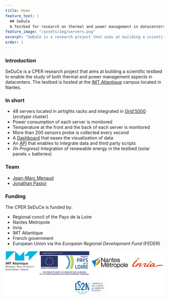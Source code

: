 ```yaml
---
title: Home
feature_text: |
  ## SeDuCe
  A Testbed for research on thermal and power management in datacenters
feature_image: "/assets/img/servers.png"
excerpt: "SeDuCe is a research project that aims at building a scientific testbed to enable the study of both thermal and power management aspects in datacenters."
order: 1
---
```


<style>
#seduce {
    font-size: 3em;
    color: white;
}

.feature {
    color: white;
}
</style>


### Introduction

SeDuCe is a CPER research project that aims at building a scientific testbed to enable the study of both thermal and power management aspects in datacenters. The testbed is hosted at the [IMT Atlantique](https://www.imt-atlantique.fr/fr) campus located in Nantes.

### In short

- 48 servers located in airtights racks and integrated in [Grid'5000](https://www.grid5000.fr/mediawiki/index.php/Grid5000:Home) (_ecotype_ cluster)
- Power consumption of each server is monitored
- Temperature at the front and the back of each server is monitored
- More than 200 sensors probe is collected every second
- A [Dashboard](https://seduce.fr) that eases the visualization of data
- An [API](https://api.seduce.fr) that enables to integrate data and third party scripts
- _(In Progress)_ Integration of renewable energy in the testbed (solar panels + batteries)

### Team

- [Jean-Marc Menaud](http://menaud.fr)
- [Jonathan Pastor](http://jonathanpastor.fr)

### Funding

The CPER SeDuCe is funded by:
- Regional concil of the Pays de la Loire
- Nantes Metropole
- Inria
- IMT Atlantique
- French government
- European Union via the _European Regional Development Fund_ (FEDER)

![Funding](/assets/img/Logos.png)
